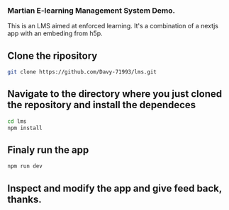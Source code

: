 ### Martian E-learning Management System Demo.

This is an LMS aimed at enforced learning.
It's a combination of a nextjs app with an embeding from h5p.

## Clone the ripository

```bash
git clone https://github.com/Davy-71993/lms.git

```

## Navigate to the directory where you just cloned the repository and install the dependeces

```bash
cd lms
npm install

```

## Finaly run the app

```bash
npm run dev

```

## Inspect and modify the app and give feed back, thanks.
